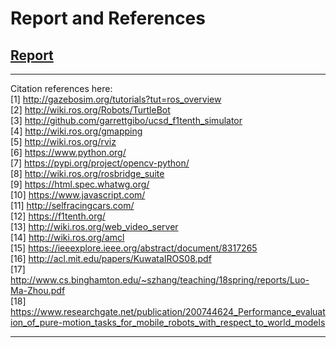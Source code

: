 # Report and References


## [Report](https://github.com/dannyluo12/Autonomous_robot_data_visualization_and_interface/blob/main/references/Data_Visualizations_and_Interface_For_Autonomous_Robots_Report_Final.pdf)

***
Citation references here: <br/>
[1] http://gazebosim.org/tutorials?tut=ros_overview <br/>
[2] http://wiki.ros.org/Robots/TurtleBot <br/>
[3] http://github.com/garrettgibo/ucsd_f1tenth_simulator <br/>
[4] http://wiki.ros.org/gmapping <br/>
[5] http://wiki.ros.org/rviz <br/>
[6] https://www.python.org/ <br/>
[7] https://pypi.org/project/opencv-python/ <br/>
[8] http://wiki.ros.org/rosbridge_suite <br/>
[9] https://html.spec.whatwg.org/ <br/>
[10] https://www.javascript.com/ <br/>
[11] http://selfracingcars.com/ <br/>
[12] https://f1tenth.org/ <br/>
[13] http://wiki.ros.org/web_video_server <br/>
[14] http://wiki.ros.org/amcl <br/>
[15] https://ieeexplore.ieee.org/abstract/document/8317265 <br/>
[16] http://acl.mit.edu/papers/KuwataIROS08.pdf <br/>
[17] http://www.cs.binghamton.edu/~szhang/teaching/18spring/reports/Luo-Ma-Zhou.pdf <br/>
[18] https://www.researchgate.net/publication/200744624_Performance_evaluation_of_pure-motion_tasks_for_mobile_robots_with_respect_to_world_models <br/>  
***

